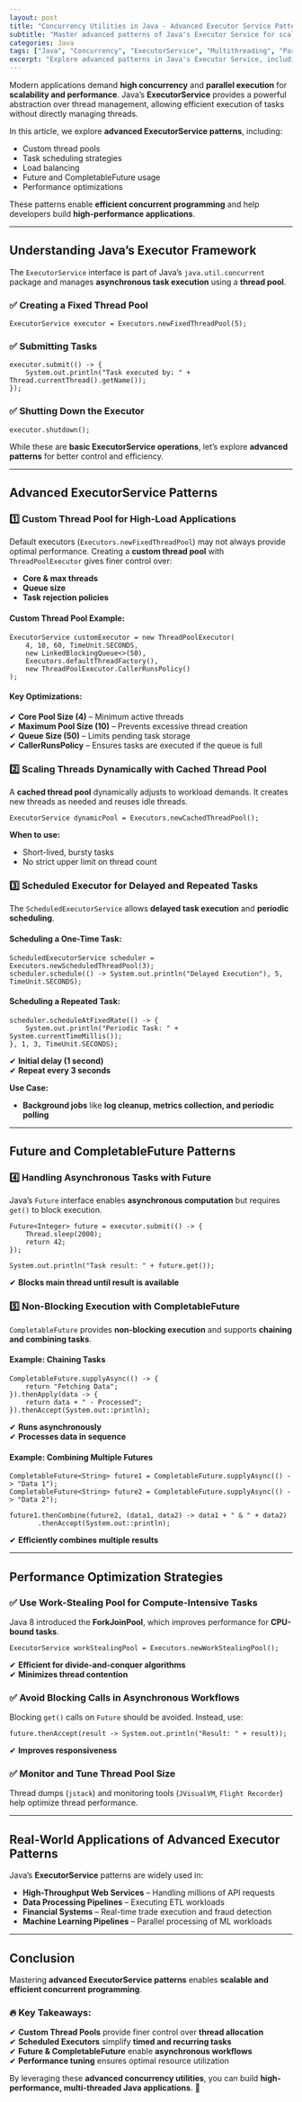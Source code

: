 ```yaml
---
layout: post
title: "Concurrency Utilities in Java - Advanced Executor Service Patterns"
subtitle: "Master advanced patterns of Java's Executor Service for scalable and efficient concurrent programming."
categories: Java
tags: ["Java", "Concurrency", "ExecutorService", "Multithreading", "Parallel Processing", "Thread Pools", "Performance Optimization"]
excerpt: "Explore advanced patterns in Java's Executor Service, including custom thread pools, task scheduling, and performance tuning for high-performance concurrent applications."
---
```

Modern applications demand **high concurrency** and **parallel execution** for **scalability and performance**. Java’s **ExecutorService** provides a powerful abstraction over thread management, allowing efficient execution of tasks without directly managing threads.

In this article, we explore **advanced ExecutorService patterns**, including:
- Custom thread pools
- Task scheduling strategies
- Load balancing
- Future and CompletableFuture usage
- Performance optimizations

These patterns enable **efficient concurrent programming** and help developers build **high-performance applications**.

---

## Understanding Java’s Executor Framework

The `ExecutorService` interface is part of Java’s `java.util.concurrent` package and manages **asynchronous task execution** using a **thread pool**.

### ✅ Creating a Fixed Thread Pool

```
ExecutorService executor = Executors.newFixedThreadPool(5);
```

### ✅ Submitting Tasks

```
executor.submit(() -> {
    System.out.println("Task executed by: " + Thread.currentThread().getName());
});
```

### ✅ Shutting Down the Executor

```
executor.shutdown();
```

While these are **basic ExecutorService operations**, let’s explore **advanced patterns** for better control and efficiency.

---

## Advanced ExecutorService Patterns

### 1️⃣ **Custom Thread Pool for High-Load Applications**

Default executors (`Executors.newFixedThreadPool`) may not always provide optimal performance. Creating a **custom thread pool** with `ThreadPoolExecutor` gives finer control over:
- **Core & max threads**
- **Queue size**
- **Task rejection policies**

#### Custom Thread Pool Example:

```
ExecutorService customExecutor = new ThreadPoolExecutor(
    4, 10, 60, TimeUnit.SECONDS,
    new LinkedBlockingQueue<>(50),
    Executors.defaultThreadFactory(),
    new ThreadPoolExecutor.CallerRunsPolicy()
);
```

#### Key Optimizations:
✔ **Core Pool Size (4)** – Minimum active threads  
✔ **Maximum Pool Size (10)** – Prevents excessive thread creation  
✔ **Queue Size (50)** – Limits pending task storage  
✔ **CallerRunsPolicy** – Ensures tasks are executed if the queue is full

### 2️⃣ **Scaling Threads Dynamically with Cached Thread Pool**

A **cached thread pool** dynamically adjusts to workload demands. It creates new threads as needed and reuses idle threads.

```
ExecutorService dynamicPool = Executors.newCachedThreadPool();
```

**When to use:**
- Short-lived, bursty tasks
- No strict upper limit on thread count

### 3️⃣ **Scheduled Executor for Delayed and Repeated Tasks**

The `ScheduledExecutorService` allows **delayed task execution** and **periodic scheduling**.

#### Scheduling a One-Time Task:

```
ScheduledExecutorService scheduler = Executors.newScheduledThreadPool(3);
scheduler.schedule(() -> System.out.println("Delayed Execution"), 5, TimeUnit.SECONDS);
```

#### Scheduling a Repeated Task:

```
scheduler.scheduleAtFixedRate(() -> {
    System.out.println("Periodic Task: " + System.currentTimeMillis());
}, 1, 3, TimeUnit.SECONDS);
```

✔ **Initial delay (1 second)**  
✔ **Repeat every 3 seconds**

**Use Case:**
- **Background jobs** like **log cleanup, metrics collection, and periodic polling**

---

## Future and CompletableFuture Patterns

### 4️⃣ **Handling Asynchronous Tasks with Future**

Java’s `Future` interface enables **asynchronous computation** but requires `get()` to block execution.

```
Future<Integer> future = executor.submit(() -> {
    Thread.sleep(2000);
    return 42;
});

System.out.println("Task result: " + future.get());
```

✔ **Blocks main thread until result is available**

### 5️⃣ **Non-Blocking Execution with CompletableFuture**

`CompletableFuture` provides **non-blocking execution** and supports **chaining and combining tasks**.

#### Example: Chaining Tasks

```
CompletableFuture.supplyAsync(() -> {
    return "Fetching Data";
}).thenApply(data -> {
    return data + " - Processed";
}).thenAccept(System.out::println);
```

✔ **Runs asynchronously**  
✔ **Processes data in sequence**

#### Example: Combining Multiple Futures

```
CompletableFuture<String> future1 = CompletableFuture.supplyAsync(() -> "Data 1");
CompletableFuture<String> future2 = CompletableFuture.supplyAsync(() -> "Data 2");

future1.thenCombine(future2, (data1, data2) -> data1 + " & " + data2)
       .thenAccept(System.out::println);
```

✔ **Efficiently combines multiple results**

---

## Performance Optimization Strategies

### ✅ **Use Work-Stealing Pool for Compute-Intensive Tasks**

Java 8 introduced the **ForkJoinPool**, which improves performance for **CPU-bound tasks**.

```
ExecutorService workStealingPool = Executors.newWorkStealingPool();
```

✔ **Efficient for divide-and-conquer algorithms**  
✔ **Minimizes thread contention**

### ✅ **Avoid Blocking Calls in Asynchronous Workflows**

Blocking `get()` calls on `Future` should be avoided. Instead, use:

```
future.thenAccept(result -> System.out.println("Result: " + result));
```

✔ **Improves responsiveness**

### ✅ **Monitor and Tune Thread Pool Size**

Thread dumps (`jstack`) and monitoring tools (`JVisualVM`, `Flight Recorder`) help optimize thread performance.

---

## Real-World Applications of Advanced Executor Patterns

Java’s **ExecutorService** patterns are widely used in:

- **High-Throughput Web Services** – Handling millions of API requests
- **Data Processing Pipelines** – Executing ETL workloads
- **Financial Systems** – Real-time trade execution and fraud detection
- **Machine Learning Pipelines** – Parallel processing of ML workloads

---

## Conclusion

Mastering **advanced ExecutorService patterns** enables **scalable and efficient concurrent programming**.

### 🔥 Key Takeaways:
✔ **Custom Thread Pools** provide finer control over **thread allocation**  
✔ **Scheduled Executors** simplify **timed and recurring tasks**  
✔ **Future & CompletableFuture** enable **asynchronous workflows**  
✔ **Performance tuning** ensures optimal resource utilization

By leveraging these **advanced concurrency utilities**, you can build **high-performance, multi-threaded Java applications**. 🚀  
